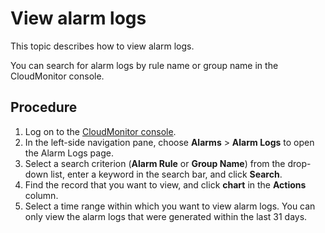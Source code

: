 # View alarm logs

This topic describes how to view alarm logs.

You can search for alarm logs by rule name or group name in the CloudMonitor console.

## Procedure

1.  Log on to the [CloudMonitor console](https://cms-intl.console.aliyun.com).
2.  In the left-side navigation pane, choose **Alarms** \> **Alarm Logs** to open the Alarm Logs page.
3.  Select a search criterion \(**Alarm Rule** or **Group Name**\) from the drop-down list, enter a keyword in the search bar, and click **Search**.
4.  Find the record that you want to view, and click **chart** in the **Actions** column.
5.  Select a time range within which you want to view alarm logs. You can only view the alarm logs that were generated within the last 31 days.

